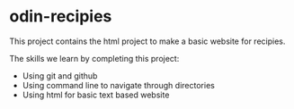 # odin-recipies

This project contains the html project to make a basic website for recipies.

The skills we learn by completing this project:
- Using git and github 
- Using command line to navigate through directories
- Using html for basic text based website